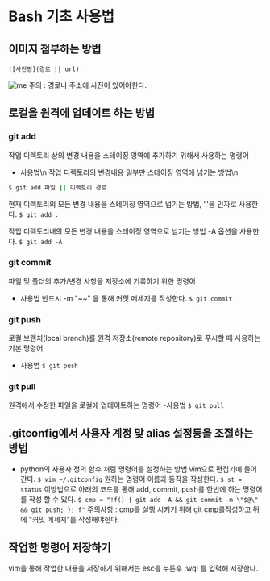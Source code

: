 # Bash 기초 사용법
## 이미지 첨부하는 방법
```
![사진명](경로 || url)
```
![me](https://github.com/mcb-dataai/blog/blob/dev_notes/jackson/dev_notes/Jackson/img/me.jpg)
주의 : 경로나 주소에 사진이 있어야한다.


## 로컬을 원격에 업데이트 하는 방법

### git add
작업 디렉토리 상의 변경 내용을 스테이징 영역에 추가하기 위해서 사용하는 명령어
- 사용법\n
작업 디렉토리의 변경내용 일부만 스테이징 영역에 넘기는 방법\n
```bash
$ git add 파일 || 디렉토리 경로
``` 

현재 디렉토리의 모든 변경 내용을 스테이징 영역으로 넘기는 방법, '.'을 인자로 사용한다.
```$ git add . ```

작업 디렉토리내의 모든 변경 내용을 스테이징 영역으로 넘기는 방법 -A 옵션을 사용한다.
```$ git add -A ```


### git commit
파일 및 폴더의 추가/변경 사항을 저장소에 기록하기 위한 명령어
- 사용법
반드시 -m "~~" 을 통해 커밋 메세지를 작성한다.
```$ git commit ```


### git push
로컬 브랜치(local branch)를 원격 저장소(remote repository)로 푸시할 때 사용하는 기본 명령어
- 사용법
```$ git push ```


### git pull
원격에서 수정한 파일을 로컬에 업데이트하는 명령어
-사용법
```$ git pull```

## .gitconfig에서 사용자 계정 맟 alias 설정등을 조절하는 방법
- python의 사용자 정의 함수 처럼 명령어를 설정하는 방법
vim으로 편집기에 들어간다.
```$ vim ~/.gitconfig```
원하는 명령어 이름과 동작을 작성한다.
```$ st = status```
이방법으로 아래의 코드를 통해 add, commit, push를 한번에 하는 명령어를 작성 할 수 있다.
```$ cmp = "!f() { git add -A && git commit -m \"$@\" && git push; }; f"```
주의사항 : cmp를 실행 시키기 위해 git cmp를작성하고 뒤에 "커밋 메세지"를 작성해야한다.

## 작업한 명령어 저장하기
vim을 통해 작업한 내용을 저장하기 위해서는 esc를 누른후 :wq! 를 입력해 저장한다.
